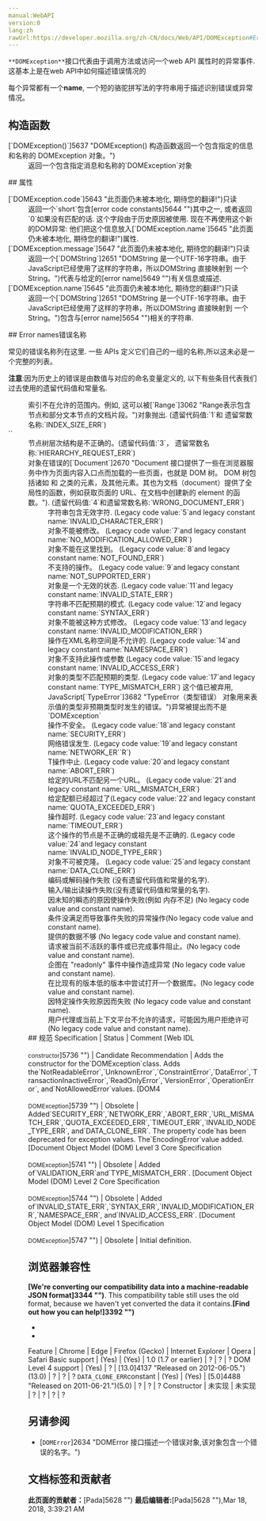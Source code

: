 ```yaml
---
manual:WebAPI
version:0
lang:zh
rawUrl:https://developer.mozilla.org/zh-CN/docs/Web/API/DOMException#Error_codes
---
```






`**DOMException**`接口代表由于调用方法或访问一个web API 属性时的异常事件.这基本上是在web API中如何描述错误情况的



每个异常都有一个**name**, 一个短的骆驼拼写法的字符串用于描述识别错误或异常情况。


## 构造函数<a name="构造函数"></a>
<dl><dt id=''>[`DOMException()`]5637 "DOMException() 构造函数返回一个包含指定的信息和名称的 DOMException 对象。")<i></i></dt><dd>返回一个包含指定消息和名称的`DOMException`对象</dd></dl>
## 属性<a name="属性"></a>
<dl><dt id=''>[`DOMException.code`]5643 "此页面仍未被本地化, 期待您的翻译!")<i></i>只读</dt><dd>返回一个`short`包含[error code constants]5644 "")其中之一, 或者返回`0`如果没有匹配的话. 这个字段由于历史原因被使用. 现在不再使用这个新的DOM异常: 他们把这个信息放入[`DOMException.name`]5645 "此页面仍未被本地化, 期待您的翻译!")属性.</dd><dt id=''>[`DOMException.message`]5647 "此页面仍未被本地化, 期待您的翻译!")只读</dt><dd>返回一个[`DOMString`]2651 "DOMString 是一个UTF-16字符串。由于JavaScript已经使用了这样的字符串，所以DOMString 直接映射到 一个String。")代表与给定的[error name]5649 "")有关信息或描述.</dd><dt id=''>[`DOMException.name`]5645 "此页面仍未被本地化, 期待您的翻译!")只读</dt><dd>返回一个[`DOMString`]2651 "DOMString 是一个UTF-16字符串。由于JavaScript已经使用了这样的字符串，所以DOMString 直接映射到 一个String。")包含与[error name]5654 "")相关的字符串.</dd></dl>
## Error names错误名称<a name="Error_names错误名称"></a>


常见的错误名称列在这里. 一些 APIs 定义它们自己的一组的名称,所以这未必是一个完整的列表。



**注意**:因为历史上的错误是由数值与对应的命名变量定义的, 以下有些条目代表我们过去使用的遗留代码值和常量名.


<dl><dt id=''></dt><dd>索引不在允许的范围内。例如, 这可以被[`Range`]3062 "Range表示包含节点和部分文本节点的文档片段。")对象抛出. (遗留代码值:`1`和 遗留常数名称:`INDEX_SIZE_ERR`)</dd><dt id=''>``</dt><dd>节点树层次结构是不正确的。(遗留代码值:`3`， 遗留常数名称:`HIERARCHY_REQUEST_ERR`)</dd><dt id=''></dt><dd>对象在错误的[`Document`]2670 "Document 接口提供了一些在浏览器服务中作为页面内容入口点而加载的一些页面，也就是 DOM 树。 DOM 树包括诸如 <body> 和 <table> 之类的元素，及其他元素。其也为文档（document）提供了全局性的函数，例如获取页面的 URL、在文档中创建新的 element 的函数。"). (遗留代码值:`4`和遗留常数名称:`WRONG_DOCUMENT_ERR`)</dd><dt id=''></dt><dd>字符串包含无效字符. (Legacy code value:`5`and legacy constant name:`INVALID_CHARACTER_ERR`)</dd><dt id=''></dt><dd>对象不能被修改。 (Legacy code value:`7`and legacy constant name:`NO_MODIFICATION_ALLOWED_ERR`)</dd><dt id=''></dt><dd>对象不能在这里找到。 (Legacy code value:`8`and legacy constant name:`NOT_FOUND_ERR`)</dd><dt id=''></dt><dd>不支持的操作。 (Legacy code value:`9`and legacy constant name:`NOT_SUPPORTED_ERR`)</dd><dt id=''></dt><dd>对象是一个无效的状态. (Legacy code value:`11`and legacy constant name:`INVALID_STATE_ERR`)</dd><dt id=''></dt><dd>字符串不匹配预期的模式. (Legacy code value:`12`and legacy constant name:`SYNTAX_ERR`)</dd><dt id=''></dt><dd>对象不能被这种方式修改。 (Legacy code value:`13`and legacy constant name:`INVALID_MODIFICATION_ERR`)</dd><dt id=''></dt><dd>操作在XML名称空间是不允许的. (Legacy code value:`14`and legacy constant name:`NAMESPACE_ERR`)</dd><dt id=''></dt><dd>对象不支持此操作或参数 (Legacy code value:`15`and legacy constant name:`INVALID_ACCESS_ERR`)</dd><dt id=''><i></i></dt><dd>对象的类型不匹配预期的类型. (Legacy code value:`17`and legacy constant name:`TYPE_MISMATCH_ERR`) 这个值已被弃用, JavaScript[`TypeError`]3682 "TypeError（类型错误） 对象用来表示值的类型非预期类型时发生的错误。")异常被提出而不是`DOMException`</dd><dt id=''><i></i></dt><dd>操作不安全。 (Legacy code value:`18`and legacy constant name:`SECURITY_ERR`)</dd><dt id=''><i></i></dt><dd>网络错误发生. (Legacy code value:`19`and legacy constant name:`NETWORK_ER``R`)</dd><dt id=''><i></i></dt><dd>T操作中止. (Legacy code value:`20`and legacy constant name:`ABORT_ERR`)</dd><dt id=''><i></i></dt><dd>给定的URL不匹配另一个URL。 (Legacy code value:`21`and legacy constant name:`URL_MISMATCH_ERR`)</dd><dt id=''><i></i></dt><dd>给定配额已经超过了(Legacy code value:`22`and legacy constant name:`QUOTA_EXCEEDED_ERR`)</dd><dt id=''><i></i></dt><dd>操作超时. (Legacy code value:`23`and legacy constant name:`TIMEOUT_ERR`)</dd><dt id=''><i></i></dt><dd>这个操作的节点是不正确的或祖先是不正确的. (Legacy code value:`24`and legacy constant name:`INVALID_NODE_TYPE_ERR`)</dd><dt id=''><i></i></dt><dd>对象不可被克隆。 (Legacy code value:`25`and legacy constant name:`DATA_CLONE_ERR`)</dd><dt id=''><i></i></dt><dd>编码或解码操作失败 (没有遗留代码值和常量的名字).</dd><dt id=''><i></i></dt><dd>输入/输出读操作失败(没有遗留代码值和常量的名字).</dd><dt id=''><i></i></dt><dd>因未知的瞬态的原因使操作失败(例如 内存不足) (No legacy code value and constant name).</dd><dt id=''><i></i></dt><dd>条件没满足而导致事件失败的异常操作(No legacy code value and constant name).</dd><dt id=''><i></i></dt><dd>提供的数据不够 (No legacy code value and constant name).</dd><dt id=''><i></i></dt><dd>请求被当前不活跃的事件或已完成事件阻止。(No legacy code value and constant name).</dd><dt id=''><i></i></dt><dd>企图在 &quot;readonly&quot; 事件中操作造成异常 (No legacy code value and constant name).</dd><dt id=''><i></i></dt><dd>在比现有的版本低的版本中尝试打开一个数据库。(No legacy code value and constant name).</dd><dt id=''><i></i></dt><dd>因特定操作失败原因而失败 (No legacy code value and constant name).</dd><dt id=''><i></i></dt><dd>用户代理或当前上下文平台不允许的请求，可能因为用户拒绝许可(No legacy code value and constant name).</dd></dl>
## 规范<a name="规范"></a>
Specification | Status | Comment 
[Web IDL<br></br><small>constructor</small>]5736 "") | Candidate Recommendation | Adds the constructor for the`DOMException`class. Adds the`NotReadableError`,`UnknownError`,`ConstraintError`,`DataError`,`TransactionInactiveError`,`ReadOnlyError`,`VersionError`,`OperationError`, and`NotAllowedError`values. 
[DOM4<br></br><small>DOMException</small>]5739 "") | Obsolete | Added`SECURITY_ERR`,`NETWORK_ERR`,`ABORT_ERR`,`URL_MISMATCH_ERR`,`QUOTA_EXCEEDED_ERR`,`TIMEOUT_ERR`,`INVALID_NODE_TYPE_ERR`, and`DATA_CLONE_ERR`. The property`code`has been deprecated for exception values. The`EncodingError`value added. 
[Document Object Model (DOM) Level 3 Core Specification<br></br><small>DOMException</small>]5741 "") | Obsolete | Added of`VALIDATION_ERR`and`TYPE_MISMATCH_ERR`. 
[Document Object Model (DOM) Level 2 Core Specification<br></br><small>DOMException</small>]5744 "") | Obsolete | Added of`INVALID_STATE_ERR`,`SYNTAX_ERR`,`INVALID_MODIFICATION_ERR`,`NAMESPACE_ERR`, and`INVALID_ACCESS_ERR`. 
[Document Object Model (DOM) Level 1 Specification<br></br><small>DOMException</small>]5747 "") | Obsolete | Initial definition. 


## 浏览器兼容性<a name="浏览器兼容性"></a>


**[We&#39;re converting our compatibility data into a machine-readable JSON format]3344 "")**. This compatibility table still uses the old format, because we haven&#39;t yet converted the data it contains.**[Find out how you can help!]3392 "")**


* 
* 
Feature | Chrome | Edge | Firefox (Gecko) | Internet Explorer | Opera | Safari 
Basic support | (Yes) | (Yes) | 1.0 (1.7 or earlier) | ? | ? | ? 
DOM Level 4 support | (Yes) | ? | [13.0]4137 "Released on 2012-06-05.")(13.0) | ? | ? | ? 
`DATA_CLONE_ERR`constant | (Yes) | (Yes) | [5.0]4488 "Released on 2011-06-21.")(5.0) | ? | ? | ? 
Constructor | 未实现 | 未实现 | ? | ? | ? | ? 




## 另请参阅<a name="另请参阅"></a>

* [`DOMError`]2634 "DOMError 接口描述一个错误对象,该对象包含一个错误的名字。")



## 文档标签和贡献者
**此页面的贡献者：**[Pada]5628 "")
**最后编辑者:**[Pada]5628 ""),<time>Mar 18, 2018, 3:39:21 AM</time>


